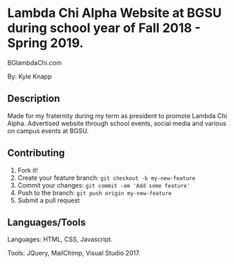 ﻿# Lambda Chi Alpha Website at BGSU during school year of Fall 2018 - Spring 2019.

BGlambdaChi.com

By: Kyle Knapp
 
## Description

Made for my fraternity during my term as president to promote Lambda Chi Alpha. Advertised website through school events, social media and various on campus events at BGSU.
	
## Contributing

1. Fork it!
2. Create your feature branch: `git checkout -b my-new-feature`
3. Commit your changes: `git commit -am 'Add some feature'`
4. Push to the branch: `git push origin my-new-feature`
5. Submit a pull request


## Languages/Tools

Languages: HTML, CSS, Javascript.

Tools: JQuery, MailChimp, Visual Studio 2017.
